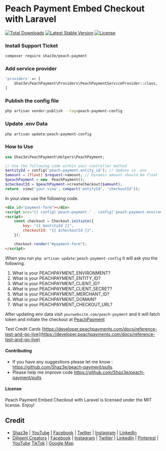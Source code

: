 # Peach Payment Embed Checkout with Laravel

[![Total Downloads](http://poser.pugx.org/shaz3e/peach-payment/downloads)](https://packagist.org/packages/shaz3e/peach-payment)
[![Latest Stable Version](http://poser.pugx.org/shaz3e/peach-payment/v)](https://packagist.org/packages/shaz3e/peach-payment)
[![License](http://poser.pugx.org/shaz3e/peach-payment/license)](https://packagist.org/packages/shaz3e/peach-payment)


### Install Support Ticket
```bash
composer require shaz3e/peach-payment
```

### Add service provider
```bash
'providers' => [
    Shaz3e\PeachPayment\Providers\PeachPaymentServiceProvider::class,
]
```

### Publish the config file
```bash
php artisan vendor:publish --tag=peach-payment-config
```

### Update .env Data
```bash
php artisan update:peach-payment-config
```

### How to Use

```php
use Shaz3e\PeachPayment\Helpers\PeachPayment;

// Use the following code within your controller method
$entityId = config('peach-payment.entity_id'); // Update in .env
$amount = (float) $request->amount; // Dynamic amount should be float
$peachPayment = new  PeachPayment();
$checkoutId = $peachPayment->createCheckout($amount);
return  view('your.view', compact('entityId', 'checkoutId'));
```

In your.view use the following code.

```html
<div id="payment-form"></div>
<script src="{{ config('peach-payment.' . config('peach-payment.environment') . '.embedded_checkout_url') }}"></script>
<script>
    const checkout = Checkout.initiate({
        key: "{{ $entityId }}",
        checkoutId: "{{ $checkoutId }}",
    });

    checkout.render("#payment-form");
</script>
```

When you run ```php artisan update:peach-payment-config``` it will ask you the following.
1. What is your PEACHPAYMENT_ENVIRONMENT? 
2. What is your PEACHPAYMENT_ENTITY_ID? 
3. What is your PEACHPAYMENT_CLIENT_ID? 
4. What is your PEACHPAYMENT_CLIENT_SECRET? 
5. What is your PEACHPAYMENT_MERCHANT_ID? 
6. What is your PEACHPAYMENT_DOMAIN?
7. What is your PEACHPAYMENT_CHECKOUT_URL? 

After updating env data visit ```yourwebsite.com/peach-payment``` and it will fatch token and initiate the checkout at [PeachPayment](https://peachpayments.com)

Test Credit Cards [https://developer.peachpayments.com/docs/reference-test-and-go-live](https://developer.peachpayments.com/docs/reference-test-and-go-live)

#### Contributing

* If you have any suggestions please let me know : https://github.com/Shaz3e/peach-payment/pulls.
* Please help me improve code https://github.com/Shaz3e/peach-payment/pulls

#### License
Peach Payment Embed Checkout with Laravel is licensed under the MIT license. Enjoy!

## Credit
* [Shaz3e](https://www.shaz3e.com) | [YouTube](https://www.youtube.com/@shaz3e) | [Facebook](https://www.facebook.com/shaz3e) | [Twitter](https://twitter.com/shaz3e) | [Instagram](https://www.instagram.com/shaz3e) | [LinkedIn](https://www.linkedin.com/in/shaz3e/)
* [Diligent Creators](https://www.diligentcreators.com) | [Facebook](https://www.facebook.com/diligentcreators) | [Instagram](https://www.instagram.com/diligentcreators/) | [Twitter](https://twitter.com/diligentcreator) | [LinkedIn](https://www.linkedin.com/company/diligentcreators/) | [Pinterest](https://www.pinterest.com/DiligentCreators/) | [YouTube](https://www.youtube.com/@diligentcreator) [TikTok](https://www.tiktok.com/@diligentcreators) | [Google Map](https://g.page/diligentcreators)